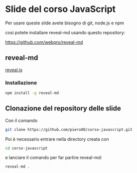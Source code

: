 # Slide del corso JavaScript

Per usare queste slide avete bisogno di git, node.js e npm

cosi potete installare reveal-md usando questo repository:

https://github.com/webpro/reveal-md

## reveal-md
[reveal.js](http://lab.hakim.se/reveal-js/#/)

### Installazione

``` bash
npm install -g reveal-md
```

## Clonazione del repository delle slide
Con il comando

``` bash
git clone https://github.com/piero80/corso-javascript.git
```

Poi è necessario entrare nella directory creata con
``` bash
cd corso-javascript
```

e lanciare il comando per far partire reveal-md:
``` bash
reveal-md .
```
